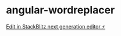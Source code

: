 # angular-wordreplacer

[Edit in StackBlitz next generation editor ⚡️](https://stackblitz.com/~/github.com/Eew-code/angular-wordreplacer)